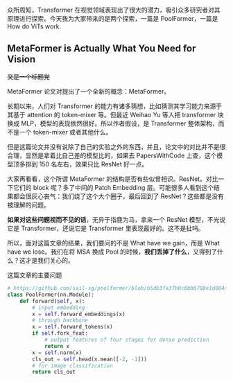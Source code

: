 #

众所周知，Transformer 在视觉领域表现出了很大的潜力，吸引众多研究者对其原理进行探索。今天我为大家带来的是两个探索，一篇是 PoolFormer，一篇是 How do ViTs work.

## MetaFormer is Actually What You Need for Vision

~~又是一个标题党~~

MetaFormer 论文对提出了一个全新的概念：MetaFormer。

长期以来，人们对 Transformer 的能力有诸多猜想，比如猜测其学习能力来源于其基于 attention 的 token-mixer 等。但最近 Weihao Yu 等人把 transformer 块换成 MLP，模型的表现依然很好。所以作者假设，是 Transformer 整体架构，而不是一个 token-mixer 或者其他什么。

但是这篇论文并没有说除了自己的实验之外的东西，并且，论文中的对比并不是很合理，显然是拿着比自己差的模型比的，如果去 PapersWithCode 上查，这个模型顶多排到 150 名左右，效果只比 ResNet 好一点。

大家再看看，这个所谓 MetaFormer 的结构是否有些似曾相识。ResNet。对比一下它们的 block 呢？多了中间的 Patch Embedding 层。可能很多人看到这个结果都会很灰心丧气：我们绕了这个大个圈子，最后回到了 ResNet？这些都是没有被理解的问题。

**如果对这些问题视而不见的话**，无异于指鹿为马，拿来一个 ResNet 模型，不光说它是 Transformer，还说它是 Transformer 里表现最好的。这不是扯吗。

所以，面对这篇文章的结果，我们要问的不是 What have we gain，而是 What have we lose。我们在将 MSA 换成 Pool 的时候，**我们丢掉了什么**，又得到了什么？这才是我们关心的。

这篇文章的主要问题

```python
# https://github.com/sail-sg/poolformer/blob/b5db3fa37b0c6bb6788e1d084d2bddeb4110f224/models/poolformer.py#L401
class PoolFormer(nn.Module):
    def forward(self, x):
        # input embedding
        x = self.forward_embeddings(x)
        # through backbone
        x = self.forward_tokens(x)
        if self.fork_feat:
            # output features of four stages for dense prediction
            return x
        x = self.norm(x)
        cls_out = self.head(x.mean([-2, -1]))
        # for image classification
        return cls_out
```
